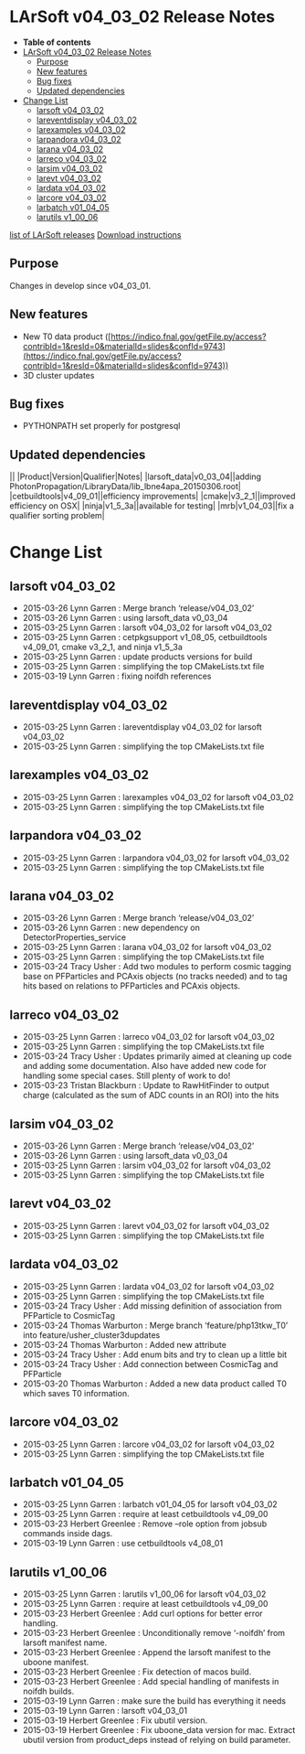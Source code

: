 LArSoft v04_03_02 Release Notes
======================================================================

-   **Table of contents**
-   [LArSoft v04_03_02 Release Notes](#LArSoft-v04_03_02-Release-Notes)
    -   [Purpose](#Purpose)
    -   [New features](#New-features)
    -   [Bug fixes](#Bug-fixes)
    -   [Updated dependencies](#Updated-dependencies)
-   [Change List](#Change-List)
    -   [larsoft v04_03_02](#larsoft-v04_03_02)
    -   [lareventdisplay v04_03_02](#lareventdisplay-v04_03_02)
    -   [larexamples v04_03_02](#larexamples-v04_03_02)
    -   [larpandora v04_03_02](#larpandora-v04_03_02)
    -   [larana v04_03_02](#larana-v04_03_02)
    -   [larreco v04_03_02](#larreco-v04_03_02)
    -   [larsim v04_03_02](#larsim-v04_03_02)
    -   [larevt v04_03_02](#larevt-v04_03_02)
    -   [lardata v04_03_02](#lardata-v04_03_02)
    -   [larcore v04_03_02](#larcore-v04_03_02)
    -   [larbatch v01_04_05](#larbatch-v01_04_05)
    -   [larutils v1_00_06](#larutils-v1_00_06)

[list of LArSoft releases](LArSoft_release_list)
[Download instructions](http://scisoft.fnal.gov/scisoft/bundles/larsoft/v04_03_02/larsoft-v04_03_02.html)

Purpose
--------------------

Changes in develop since v04_03_01.

New features
------------------------------

-   New T0 data product ([https://indico.fnal.gov/getFile.py/access?contribId=1&resId=0&materialId=slides&confId=9743](https://indico.fnal.gov/getFile.py/access?contribId=1&resId=0&materialId=slides&confId=9743))
-   3D cluster updates

Bug fixes
------------------------

-   PYTHONPATH set properly for postgresql

Updated dependencies
----------------------------------------------

||
|Product|Version|Qualifier|Notes|
|larsoft_data|v0_03_04||adding PhotonPropagation/LibraryData/lib_lbne4apa_20150306.root|
|cetbuildtools|v4_09_01||efficiency improvements|
|cmake|v3_2_1||improved efficiency on OSX|
|ninja|v1_5_3a||available for testing|
|mrb|v1_04_03||fix a qualifier sorting problem|

Change List
============================

larsoft v04_03_02
------------------------------------------

-   2015-03-26 Lynn Garren : Merge branch ‘release/v04_03_02’
-   2015-03-26 Lynn Garren : using larsoft_data v0_03_04
-   2015-03-25 Lynn Garren : larsoft v04_03_02 for larsoft v04_03_02
-   2015-03-25 Lynn Garren : cetpkgsupport v1_08_05, cetbuildtools v4_09_01, cmake v3_2_1, and ninja v1_5_3a
-   2015-03-25 Lynn Garren : update products versions for build
-   2015-03-25 Lynn Garren : simplifying the top CMakeLists.txt file
-   2015-03-19 Lynn Garren : fixing noifdh references

lareventdisplay v04_03_02
----------------------------------------------------------

-   2015-03-25 Lynn Garren : lareventdisplay v04_03_02 for larsoft v04_03_02
-   2015-03-25 Lynn Garren : simplifying the top CMakeLists.txt file

larexamples v04_03_02
--------------------------------------------------

-   2015-03-25 Lynn Garren : larexamples v04_03_02 for larsoft v04_03_02
-   2015-03-25 Lynn Garren : simplifying the top CMakeLists.txt file

larpandora v04_03_02
------------------------------------------------

-   2015-03-25 Lynn Garren : larpandora v04_03_02 for larsoft v04_03_02
-   2015-03-25 Lynn Garren : simplifying the top CMakeLists.txt file

larana v04_03_02
----------------------------------------

-   2015-03-26 Lynn Garren : Merge branch ‘release/v04_03_02’
-   2015-03-26 Lynn Garren : new dependency on DetectorProperties_service
-   2015-03-25 Lynn Garren : larana v04_03_02 for larsoft v04_03_02
-   2015-03-25 Lynn Garren : simplifying the top CMakeLists.txt file
-   2015-03-24 Tracy Usher : Add two modules to perform cosmic tagging base on PFParticles and PCAxis objects (no tracks needed) and to tag hits based on relations to PFParticles and PCAxis objects.

larreco v04_03_02
------------------------------------------

-   2015-03-25 Lynn Garren : larreco v04_03_02 for larsoft v04_03_02
-   2015-03-25 Lynn Garren : simplifying the top CMakeLists.txt file
-   2015-03-24 Tracy Usher : Updates primarily aimed at cleaning up code and adding some documentation. Also have added new code for handling some special cases. Still plenty of work to do!
-   2015-03-23 Tristan Blackburn : Update to RawHitFinder to output charge (calculated as the sum of ADC counts in an ROI) into the hits

larsim v04_03_02
----------------------------------------

-   2015-03-26 Lynn Garren : Merge branch ‘release/v04_03_02’
-   2015-03-26 Lynn Garren : using larsoft_data v0_03_04
-   2015-03-25 Lynn Garren : larsim v04_03_02 for larsoft v04_03_02
-   2015-03-25 Lynn Garren : simplifying the top CMakeLists.txt file

larevt v04_03_02
----------------------------------------

-   2015-03-25 Lynn Garren : larevt v04_03_02 for larsoft v04_03_02
-   2015-03-25 Lynn Garren : simplifying the top CMakeLists.txt file

lardata v04_03_02
------------------------------------------

-   2015-03-25 Lynn Garren : lardata v04_03_02 for larsoft v04_03_02
-   2015-03-25 Lynn Garren : simplifying the top CMakeLists.txt file
-   2015-03-24 Tracy Usher : Add missing definition of association from PFParticle to CosmicTag
-   2015-03-24 Thomas Warburton : Merge branch ‘feature/php13tkw_T0’ into feature/usher_cluster3dupdates
-   2015-03-24 Thomas Warburton : Added new attribute
-   2015-03-24 Tracy Usher : Add enum bits and try to clean up a little bit
-   2015-03-24 Tracy Usher : Add connection between CosmicTag and PFParticle
-   2015-03-20 Thomas Warburton : Added a new data product called T0 which saves T0 information.

larcore v04_03_02
------------------------------------------

-   2015-03-25 Lynn Garren : larcore v04_03_02 for larsoft v04_03_02
-   2015-03-25 Lynn Garren : simplifying the top CMakeLists.txt file

larbatch v01_04_05
--------------------------------------------

-   2015-03-25 Lynn Garren : larbatch v01_04_05 for larsoft v04_03_02
-   2015-03-25 Lynn Garren : require at least cetbuildtools v4_09_00
-   2015-03-23 Herbert Greenlee : Remove –role option from jobsub commands inside dags.
-   2015-03-19 Lynn Garren : use cetbuildtools v4_08_01

larutils v1_00_06
------------------------------------------

-   2015-03-25 Lynn Garren : larutils v1_00_06 for larsoft v04_03_02
-   2015-03-25 Lynn Garren : require at least cetbuildtools v4_09_00
-   2015-03-23 Herbert Greenlee : Add curl options for better error handling.
-   2015-03-23 Herbert Greenlee : Unconditionally remove ‘-noifdh’ from larsoft manifest name.
-   2015-03-23 Herbert Greenlee : Append the larsoft manifest to the uboone manifest.
-   2015-03-23 Herbert Greenlee : Fix detection of macos build.
-   2015-03-23 Herbert Greenlee : Add special handling of manifests in noifdh builds.
-   2015-03-19 Lynn Garren : make sure the build has everything it needs
-   2015-03-19 Lynn Garren : larsoft v04_03_01
-   2015-03-19 Herbert Greenlee : Fix ubutil version.
-   2015-03-19 Herbert Greenlee : Fix uboone_data version for mac. Extract ubutil version from product_deps instead of relying on build parameter.
